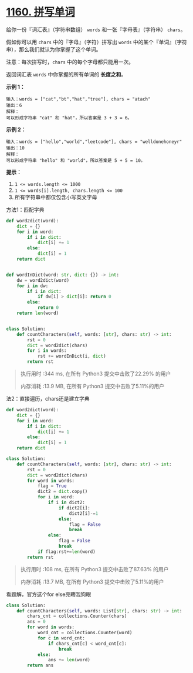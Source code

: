 # [1160. 拼写单词](https://leetcode-cn.com/problems/find-words-that-can-be-formed-by-characters/)

给你一份『词汇表』（字符串数组） `words` 和一张『字母表』（字符串） `chars`。

假如你可以用 `chars` 中的『字母』（字符）拼写出 `words` 中的某个『单词』（字符串），那么我们就认为你掌握了这个单词。

注意：每次拼写时，`chars` 中的每个字母都只能用一次。

返回词汇表 `words` 中你掌握的所有单词的 **长度之和**。

 

**示例 1：**

```
输入：words = ["cat","bt","hat","tree"], chars = "atach"
输出：6
解释： 
可以形成字符串 "cat" 和 "hat"，所以答案是 3 + 3 = 6。
```

**示例 2：**

```
输入：words = ["hello","world","leetcode"], chars = "welldonehoneyr"
输出：10
解释：
可以形成字符串 "hello" 和 "world"，所以答案是 5 + 5 = 10。
```

 

**提示：**

1. `1 <= words.length <= 1000`
2. `1 <= words[i].length, chars.length <= 100`
3. 所有字符串中都仅包含小写英文字母

方法1：匹配字典

```python
def word2dict(word):
    dict = {}
    for i in word:
        if i in dict:
            dict[i] += 1
        else:
            dict[i] = 1
    return dict


def wordInDict(word: str, dict: {}) -> int:
    dw = word2dict(word)
    for i in dw:
        if i in dict:
            if dw[i] > dict[i]: return 0
        else:
            return 0
    return len(word)


class Solution:
    def countCharacters(self, words: [str], chars: str) -> int:
        rst = 0
        dict = word2dict(chars)
        for i in words:
            rst += wordInDict(i, dict)
        return rst
```

>执行用时 :344 ms, 在所有 Python3 提交中击败了22.29% 的用户
>
>内存消耗 :13.9 MB, 在所有 Python3 提交中击败了5.11%的用户

法2：直接遍历，chars还是建立字典

```python
def word2dict(word):
    dict = {}
    for i in word:
        if i in dict:
            dict[i] += 1
        else:
            dict[i] = 1
    return dict

class Solution:
    def countCharacters(self, words: [str], chars: str) -> int:
        rst = 0
        dict = word2dict(chars)
        for word in words:
            flag = True
            dict2 = dict.copy()
            for i in word:
                if i in dict2:
                    if dict2[i]:
                        dict2[i]-=1
                    else:
                        flag = False
                        break
                else:
                    flag = False
                    break
            if flag:rst+=len(word)
        return rst
```

> 执行用时 :108 ms, 在所有 Python3 提交中击败了87.63% 的用户
>
> 内存消耗 :13.7 MB, 在所有 Python3 提交中击败了5.11%的用户

看题解，官方这个for else亮瞎我狗眼

```python
class Solution:
    def countCharacters(self, words: List[str], chars: str) -> int:
        chars_cnt = collections.Counter(chars)
        ans = 0
        for word in words:
            word_cnt = collections.Counter(word)
            for c in word_cnt:
                if chars_cnt[c] < word_cnt[c]:
                    break
            else:
                ans += len(word)
        return ans
```
